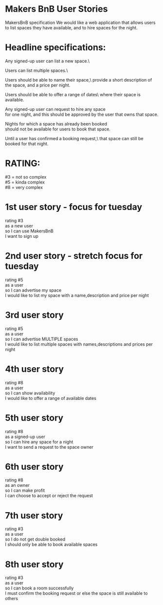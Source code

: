 # Makers BnB User Stories

MakersBnB specification
We would like a web application that allows users to list spaces they have available, and to hire spaces for the night.

# Headline specifications:

Any signed-up user can list a new space.\

Users can list multiple spaces.\

Users should be able to name their space,\ provide a short description of the space, and a price per night.

Users should be able to offer a range of dates\ where their space is available.

Any signed-up user can request to hire any space\
for one night, and this should be approved by the user that owns that space.

Nights for which a space has already been booked\
should not be available for users to book that space.

Until a user has confirmed a booking request,\ that space can still be booked for that night.


# RATING:

#3 = not so complex\
#5 = kinda complex\
#8 = very complex


# 1st user story - focus for tuesday
rating #3\
as a new user\
so I can use MakersBnB\
I want to sign up

# 2nd user story - stretch focus for tuesday
rating #5\
as a user \
so I can advertise my space\
I would like to list my space with a name,description and price per night

# 3rd user story
rating #5\
as a user\
so I can advertise MULTIPLE spaces\
I would like to list multiple spaces with names,descriptions and prices per night

# 4th user story
rating #8\
as a user\
so I can show availability\
I would like to offer a range of available dates

# 5th user story
rating #8\
as a signed-up user\
so I can hire any space for a night\
I want to send a request to the space owner

# 6th user story
rating #8\
as an owner\
so I can make profit\
I can choose to accept or reject the request

# 7th user story
rating #3\
as a user\
so I do not get double booked\
I should only be able to book available spaces

# 8th user story
rating #3\
as a user\
so I can book a room successfully\
I must confirm the booking request or else the space is still available to others
